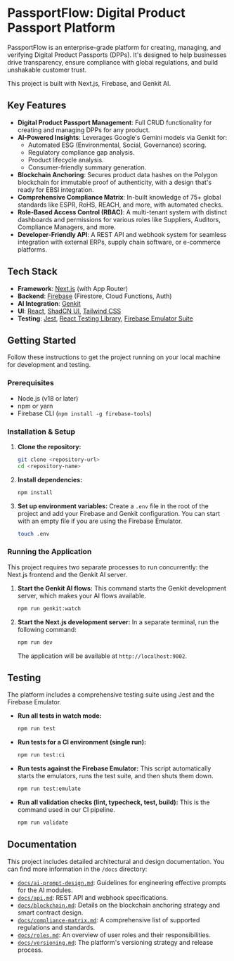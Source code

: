 # PassportFlow: Digital Product Passport Platform

PassportFlow is an enterprise-grade platform for creating, managing, and verifying Digital Product Passports (DPPs). It's designed to help businesses drive transparency, ensure compliance with global regulations, and build unshakable customer trust.

This project is built with Next.js, Firebase, and Genkit AI.

## Key Features

-   **Digital Product Passport Management**: Full CRUD functionality for creating and managing DPPs for any product.
-   **AI-Powered Insights**: Leverages Google's Gemini models via Genkit for:
    -   Automated ESG (Environmental, Social, Governance) scoring.
    -   Regulatory compliance gap analysis.
    -   Product lifecycle analysis.
    -   Consumer-friendly summary generation.
-   **Blockchain Anchoring**: Secures product data hashes on the Polygon blockchain for immutable proof of authenticity, with a design that's ready for EBSI integration.
-   **Comprehensive Compliance Matrix**: In-built knowledge of 75+ global standards like ESPR, RoHS, REACH, and more, with automated checks.
-   **Role-Based Access Control (RBAC)**: A multi-tenant system with distinct dashboards and permissions for various roles like Suppliers, Auditors, Compliance Managers, and more.
-   **Developer-Friendly API**: A REST API and webhook system for seamless integration with external ERPs, supply chain software, or e-commerce platforms.

## Tech Stack

-   **Framework**: [Next.js](https://nextjs.org/) (with App Router)
-   **Backend**: [Firebase](https://firebase.google.com/) (Firestore, Cloud Functions, Auth)
-   **AI Integration**: [Genkit](https://firebase.google.com/docs/genkit)
-   **UI**: [React](https://reactjs.org/), [ShadCN UI](https://ui.shadcn.com/), [Tailwind CSS](https://tailwindcss.com/)
-   **Testing**: [Jest](https://jestjs.io/), [React Testing Library](https://testing-library.com/), [Firebase Emulator Suite](https://firebase.google.com/docs/emulator-suite)

## Getting Started

Follow these instructions to get the project running on your local machine for development and testing.

### Prerequisites

-   Node.js (v18 or later)
-   npm or yarn
-   Firebase CLI (`npm install -g firebase-tools`)

### Installation & Setup

1.  **Clone the repository:**
    ```bash
    git clone <repository-url>
    cd <repository-name>
    ```

2.  **Install dependencies:**
    ```bash
    npm install
    ```

3.  **Set up environment variables:**
    Create a `.env` file in the root of the project and add your Firebase and Genkit configuration. You can start with an empty file if you are using the Firebase Emulator.
    ```bash
    touch .env
    ```

### Running the Application

This project requires two separate processes to run concurrently: the Next.js frontend and the Genkit AI server.

1.  **Start the Genkit AI flows:**
    This command starts the Genkit development server, which makes your AI flows available.
    ```bash
    npm run genkit:watch
    ```

2.  **Start the Next.js development server:**
    In a separate terminal, run the following command:
    ```bash
    npm run dev
    ```

    The application will be available at `http://localhost:9002`.

## Testing

The platform includes a comprehensive testing suite using Jest and the Firebase Emulator.

-   **Run all tests in watch mode:**
    ```bash
    npm run test
    ```
-   **Run tests for a CI environment (single run):**
    ```bash
    npm run test:ci
    ```
-   **Run tests against the Firebase Emulator:**
    This script automatically starts the emulators, runs the test suite, and then shuts them down.
    ```bash
    npm run test:emulate
    ```
-   **Run all validation checks (lint, typecheck, test, build):**
    This is the command used in our CI pipeline.
    ```bash
    npm run validate
    ```

## Documentation

This project includes detailed architectural and design documentation. You can find more information in the `/docs` directory:

-   [`docs/ai-prompt-design.md`](./docs/ai-prompt-design.md): Guidelines for engineering effective prompts for the AI modules.
-   [`docs/api.md`](./docs/api.md): REST API and webhook specifications.
-   [`docs/blockchain.md`](./docs/blockchain.md): Details on the blockchain anchoring strategy and smart contract design.
-   [`docs/compliance-matrix.md`](./docs/compliance-matrix.md): A comprehensive list of supported regulations and standards.
-   [`docs/roles.md`](./docs/roles.md): An overview of user roles and their responsibilities.
-   [`docs/versioning.md`](./docs/versioning.md): The platform's versioning strategy and release process.
